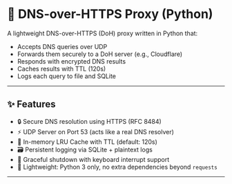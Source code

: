 # 🔐 DNS-over-HTTPS Proxy (Python)

A lightweight DNS-over-HTTPS (DoH) proxy written in Python that:
- Accepts DNS queries over UDP
- Forwards them securely to a DoH server (e.g., Cloudflare)
- Responds with encrypted DNS results
- Caches results with TTL (120s)
- Logs each query to file and SQLite

---

## ✨ Features

- 🔒 Secure DNS resolution using HTTPS (RFC 8484)
- ⚡ UDP Server on Port 53 (acts like a real DNS resolver)
- 🧠 In-memory LRU Cache with TTL (default: 120s)
- 🗃 Persistent logging via SQLite + plaintext logs
- 🧾 Graceful shutdown with keyboard interrupt support
- 💾 Lightweight: Python 3 only, no extra dependencies beyond `requests`

---